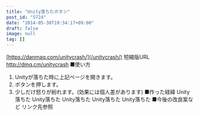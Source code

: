 ```yaml
---
title: "Unity落ちたボタン"
post_id: "5724"
date: "2014-05-30T19:34:17+09:00"
draft: false
image: null
tag: []
---
```



[https://danmaq.com/unitycrash/](/unitycrash/) 短縮版URL <http://dmq.cm/unitycrash> ■使い方

  1. Unityが落ちた時に上記ページを開きます。
  2. ボタンを押します。
  3. 少しだけ怒りが紛れます。(効果には個人差があります)
■作った経緯 Unity落ちた Unity落ちた Unity落ちた Unity落ちた Unity落ちた ■今後の改良案など リンク先参照
